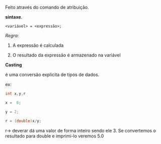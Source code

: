 
Feito através do comando de atribuição.

**sintaxe**.

`<variável> = <expressão>;`

*Regra*:

1. A expressão é calculada
    
2. O resultado da expressão é armazenado na variável
    

**Casting**

é uma conversão explicita de tipos de dados.

ex:
``` java
int x,y,r

x =  6;

y = 2;

r = (double)x/y;
```

r-> deverar dá uma valor de forma inteiro sendo ele 3. Se convertemos o resultado para double e imprimi-lo veremos 5.0